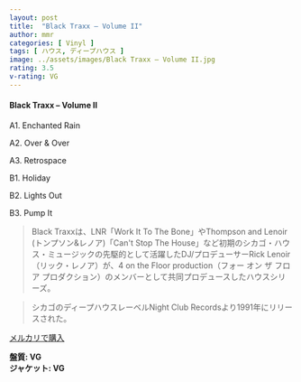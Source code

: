 ```yaml
---
layout: post
title:  "Black Traxx – Volume II"
author: mmr
categories: [ Vinyl ]
tags: [ ハウス, ディープハウス ]
image: ../assets/images/Black Traxx – Volume II.jpg
rating: 3.5
v-rating: VG
---
```


#### Black Traxx – Volume II

A1. Enchanted Rain

A2. Over & Over

A3. Retrospace

B1. Holiday

B2. Lights Out

B3. Pump It

> Black Traxxは、LNR「Work It To The Bone」やThompson and Lenoir (トンプソン&レノア)「Can't Stop The House」など初期のシカゴ・ハウス・ミュージックの先駆的として活躍したDJ/プロデューサーRick Lenoir（リック・レノア）が、4 on the Floor production（フォー オン ザ フロア プロダクション）のメンバーとして共同プロデュースしたハウスシリーズ。

> シカゴのディープハウスレーベルNight Club Recordsより1991年にリリースされた。

[メルカリで購入](https://jp.mercari.com/item/m90896178440)

<div class="mt-4 mb-4 d-flex align-items-center">
<strong class="mr-1">盤質: VG</strong>
</div>
<div class="mt-4 mb-4 d-flex align-items-center">
<strong class="mr-1">ジャケット: VG</strong>
</div>
